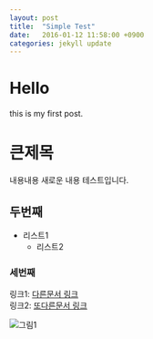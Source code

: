 ```yaml
---
layout: post
title:  "Simple Test"
date:   2016-01-12 11:58:00 +0900
categories: jekyll update
---
```


# Hello

this is my first post.

# 큰제목
내용내용 새로운 내용 테스트입니다.

## 두번째
* 리스트1
  * 리스트2

### 세번째
링크1: [다른문서 링크](http://githum.com)  
링크2: [또다른문서 링크][1]

![그림1](https://i.ytimg.com/vi/xzkCFcRgnGc/maxresdefault.jpg)

[1]: http://cuspace.github.io

